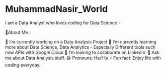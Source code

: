 # MuhammadNasir_World
I am a Data Analyst who loves coding for Data Science - 

💫About Me :

🔭 I’m currently working on a Data Analysis Project
🌱 I’m currently learning more about Data Science, Data Analytics - Especially Different tools such now APIs with Google Cloud
👯 I’m looking to collaborate on LinkedIn.
💬 Ask me about Data Analysis stuff.
😄 Pronouns: He/His
⚡ Fun fact: Enjoy life with coding everyday.

